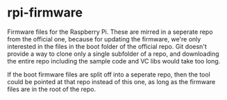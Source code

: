 rpi-firmware
============

Firmware files for the Raspberry Pi. These are mirred in a seperate repo from the official one, because for updating the firmware, we're only interested in the files in the boot folder of the official repo. Git doesn't provide a way to clone only a single subfolder of a repo, and downloading the entire repo including the sample code and VC libs would take too long.

If the boot firmware files are split off into a seperate repo, then the tool could be pointed at that repo instead of this one, as long as the firmware files are in the root of the repo.